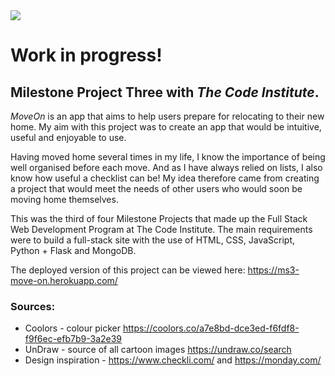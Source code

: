 <img src="https://codeinstitute.s3.amazonaws.com/fullstack/ci_logo_small.png" style="margin: 0;">

# Work in progress!

## Milestone Project Three with *The Code Institute*.

*MoveOn* is an app that aims to help users prepare for relocating to their new home. My aim with this project was to create an app that would be intuitive, useful and enjoyable to use. 

Having moved home several times in my life, I know the importance of being well organised before each move. And as I have always relied on lists, I also know how useful a checklist can be! 
My idea therefore came from creating a project that would meet the needs of other users who would soon be moving home themselves.

This was the third of four Milestone Projects that made up the Full Stack Web Development Program at The Code Institute. The main requirements were to build a full-stack site with the use of HTML, CSS, JavaScript, Python + Flask and MongoDB.

The deployed version of this project can be viewed here: https://ms3-move-on.herokuapp.com/

### Sources:
- Coolors - colour picker https://coolors.co/a7e8bd-dce3ed-f6fdf8-f9f6ec-efb7b9-3a2e39
- UnDraw - source of all cartoon images https://undraw.co/search
- Design inspiration - https://www.checkli.com/ and https://monday.com/ 
